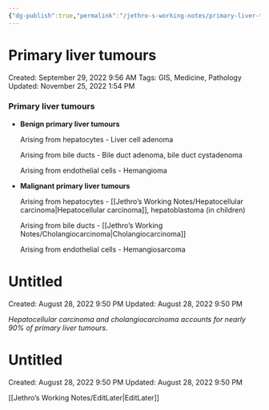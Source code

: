 ```yaml
---
{"dg-publish":true,"permalink":"/jethro-s-working-notes/primary-liver-tumours/","dgPassFrontmatter":true}
---
```



# Primary liver tumours

Created: September 29, 2022 9:56 AM
Tags: GIS, Medicine, Pathology
Updated: November 25, 2022 1:54 PM

### Primary liver tumours

- **Benign primary liver tumours**
    
    Arising from hepatocytes - Liver cell adenoma
    
    Arising from bile ducts - Bile duct adenoma, bile duct cystadenoma
    
    Arising from endothelial cells - Hemangioma
    
- **Malignant primary liver tumours**
    
    Arising from hepatocytes - [[Jethro’s Working Notes/Hepatocellular carcinoma\|Hepatocellular carcinoma]], hepatoblastoma (in children)
    
    Arising from bile ducts - [[Jethro’s Working Notes/Cholangiocarcinoma\|Cholangiocarcinoma]] 
    
    Arising from endothelial cells - Hemangiosarcoma
    


<div class="transclusion internal-embed is-loaded"><div class="markdown-embed">





# Untitled

Created: August 28, 2022 9:50 PM
Updated: August 28, 2022 9:50 PM

</div></div>


*Hepatocellular carcinoma and cholangiocarcinoma accounts for nearly 90% of primary liver tumours.*


<div class="transclusion internal-embed is-loaded"><div class="markdown-embed">





# Untitled

Created: August 28, 2022 9:50 PM
Updated: August 28, 2022 9:50 PM

</div></div>


[[Jethro’s Working Notes/EditLater\|EditLater]]